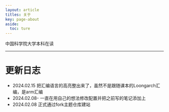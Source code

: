 ```yaml
---
layout: article
titles: 关于
key: page-about
aside:
  toc: ture
---
```


中国科学院大学本科在读

--------

# 更新日志
- 2024.02.15  把汇编语言的高亮整出来了，虽然不是跟随课本的Loongarch汇编，是arm汇编
- 2024.02.08- 一直在用自己的想法修改配置并把之前写的笔记添加上
- 2024.02.08  正式通过fork主题仓库建站